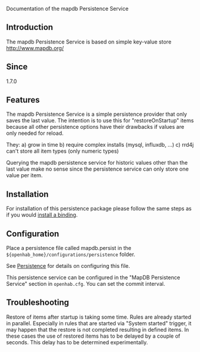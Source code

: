Documentation of the mapdb Persistence Service

## Introduction

The mapdb Persistence Service is based on simple key-value store http://www.mapdb.org/

## Since 

1.7.0

## Features

The mapdb Persistence Service is a simple persistence provider that only saves the last value. The intention is to use this for "restoreOnStartup" items because all other persistence options have their drawbacks if values are only needed for reload.

They:
a) grow in time
b) require complex installs (mysql, influxdb, ...)
c) rrd4j can't store all item types (only numeric types)

Querying the mapdb persistence service for historic values other than the last value make no sense since the persistence service can only store one value per item.

## Installation

For installation of this persistence package please follow the same steps as if you would [install a binding](Bindings).

## Configuration

Place a persistence file called mapdb.persist in the `${openhab_home}/configurations/persistence` folder.

See [Persistence](Persistence) for details on configuring this file.

This persistence service can be configured in the "MapDB Persistence Service" section in `openhab.cfg`.
You can set the commit interval.

## Troubleshooting

Restore of items after startup is taking some time. Rules are already started in parallel. Especially in rules that are started via "System started" trigger, it may happen that the restore is not completed resulting in defined items. In these cases the use of restored items has to be delayed by a couple of seconds. This delay has to be determined experimentally.